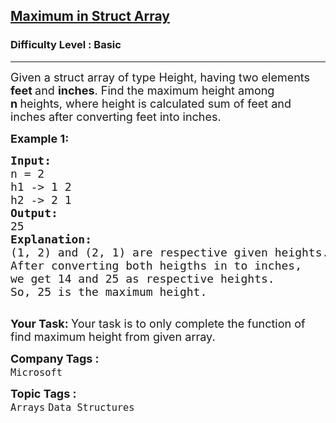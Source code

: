 <h2><a href="https://practice.geeksforgeeks.org/problems/maximum-in-struct-array/1?page=2&difficulty[]=-1&category[]=Arrays&sortBy=submissions">Maximum in Struct Array</a></h2><h3>Difficulty Level : Basic</h3><hr><div class="problems_problem_content__Xm_eO"><p><span style="font-size:18px">Given a struct array of type Height, having two elements <strong>feet </strong>and <strong>inches</strong>. Find the maximum height among <strong>n&nbsp;</strong>heights, where height is calculated sum of feet and inches after converting feet into inches.</span></p>

<p><span style="font-size:18px"><strong>Example 1:</strong> <strong> </strong></span></p>

<pre><span style="font-size:18px"><strong>Input:</strong>
n = 2
h1 -&gt; 1 2
h2 -&gt; 2 1
<strong>Output: 
</strong>25
<strong>Explanation:</strong>
(1, 2) and (2, 1) are respective given heights.
After converting both heigths in to inches,
we get 14 and 25 as respective heights.
So, 25 is the maximum height.
</span>
</pre>

<p><span style="font-size:18px"><strong>Your Task: </strong>Your task is to only complete the function of find maximum height from given array.</span></p>
</div><p><span style=font-size:18px><strong>Company Tags : </strong><br><code>Microsoft</code>&nbsp;<br><p><span style=font-size:18px><strong>Topic Tags : </strong><br><code>Arrays</code>&nbsp;<code>Data Structures</code>&nbsp;